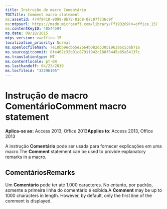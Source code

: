 ```yaml
---
title: Instrução de macro Comentário
TOCTitle: Comment macro statement
ms:assetid: 474f9410-8099-9b72-01d8-08c07f736c9f
ms:mtpsurl: https://msdn.microsoft.com/library/Ff193209(v=office.15)
ms:contentKeyID: 48544594
ms.date: 09/18/2015
mtps_version: v=office.15
localization_priority: Normal
ms.openlocfilehash: 7e18bb9ecb65e2664b082d5305196386c536b716
ms.sourcegitcommit: 8fe462c32b91c87911942c188f3445e85a54137c
ms.translationtype: MT
ms.contentlocale: pt-BR
ms.lasthandoff: 04/23/2019
ms.locfileid: "32296105"
---
```

# <a name="comment-macro-statement"></a><span data-ttu-id="a016d-102">Instrução de macro Comentário</span><span class="sxs-lookup"><span data-stu-id="a016d-102">Comment macro statement</span></span>


<span data-ttu-id="a016d-103">**Aplica-se ao:** Access 2013, Office 2013</span><span class="sxs-lookup"><span data-stu-id="a016d-103">**Applies to**: Access 2013, Office 2013</span></span>

<span data-ttu-id="a016d-104">A instrução **Comentário** pode ser usada para fornecer explicações em uma macro.</span><span class="sxs-lookup"><span data-stu-id="a016d-104">The **Comment** statement can be used to provide explanatory remarks in a macro.</span></span>

## <a name="remarks"></a><span data-ttu-id="a016d-105">Comentários</span><span class="sxs-lookup"><span data-stu-id="a016d-105">Remarks</span></span>

<span data-ttu-id="a016d-p101">Um **Comentário** pode ter até 1.000 caracteres. No entanto, por padrão, somente a primeira linha do comentário é exibida.</span><span class="sxs-lookup"><span data-stu-id="a016d-p101">A **Comment** may be up to 1000 characters in length. However, by default, only the first line of the comment is displayed.</span></span>

